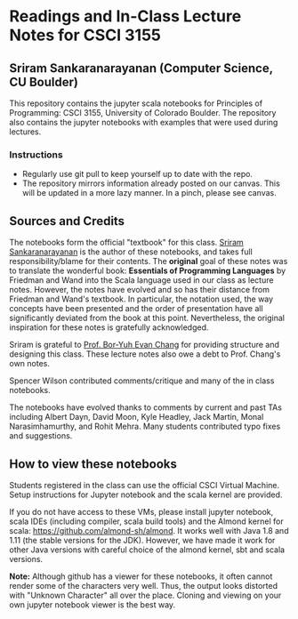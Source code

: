 # Readings and In-Class Lecture Notes for CSCI 3155
## Sriram Sankaranarayanan (Computer Science, CU Boulder)
This repository contains the jupyter scala notebooks for Principles of Programming: CSCI 3155, University of Colorado Boulder. The repository also contains the jupyter notebooks with examples that were used during lectures.

### Instructions

- Regularly use git pull to keep yourself up to date with the repo.
- The repository mirrors information already posted on our canvas. This will be updated in a more lazy manner. In a pinch, please see canvas.


## Sources and Credits

The notebooks form the official "textbook" for this class.  [Sriram Sankaranarayanan](http://www.cs.colorado.edu/~srirams) is the author of these notebooks, and takes full responsibility/blame for their contents. The **original** goal of these notes was to translate the wonderful book:
__Essentials of Programming Languages__ by Friedman and Wand
into the Scala language used in our class as lecture notes. However, the notes have evolved and so has their distance from
Friedman and Wand's textbook. In particular, the notation used,
the way concepts have been presented and the order of presentation have all significantly deviated from the book at this point. Nevertheless, the original inspiration for these notes is gratefully acknowledged.

Sriram is grateful to [Prof. Bor-Yuh Evan Chang](http://www.cs.colorado.edu/~bec) for providing structure and designing this class. These lecture notes also owe a debt to Prof. Chang's own notes.

Spencer Wilson contributed comments/critique and many of the in class notebooks.

The notebooks have evolved thanks to comments by current and past TAs including Albert Dayn, David Moon, Kyle Headley, Jack Martin, Monal Narasimhamurthy, and Rohit Mehra. Many students contributed typo fixes and suggestions.

## How to view these notebooks

Students registered in the class can use the official CSCI Virtual Machine. Setup instructions for Jupyter notebook and the scala kernel are provided.

If you do not have access to these VMs, please install jupyter notebook, scala IDEs (including compiler, scala build tools) and the Almond kernel for
scala: https://github.com/almond-sh/almond.
It works well with Java 1.8 and 1.11 (the stable versions for the JDK). However, we have made it work for other Java versions with careful choice of the almond kernel, sbt and scala versions.


__Note:__ Although github has a viewer for these notebooks, it often cannot render some of the characters very well.  Thus, the output looks distorted with "Unknown Character"
all over the place. Cloning and viewing on your own jupyter notebook viewer is the best way.
